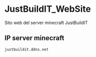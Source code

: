 # JustBuildIT_WebSite
Sito web del server minecraft JustBuildIT

## IP server minecraft

```justbuildit.ddns.net```
